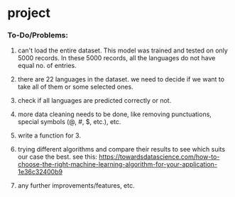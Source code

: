 # project

### To-Do/Problems:

1. can't load the entire dataset. This model was trained and tested on only 5000 records.
In these 5000 records, all the languages do not have equal no. of entries.

2. there are 22 languages in the dataset. we need to decide if we want to take all of them or some selected ones.

3. check if all languages are predicted correctly or not.

4. more data cleaning needs to be done, like removing punctuations, special symbols (@, #, $, etc.), etc.

5. write a function for 3.

6. trying different algorithms and compare their results to see which suits our case the best.
see  this: https://towardsdatascience.com/how-to-choose-the-right-machine-learning-algorithm-for-your-application-1e36c32400b9

7. any further improvements/features, etc.
